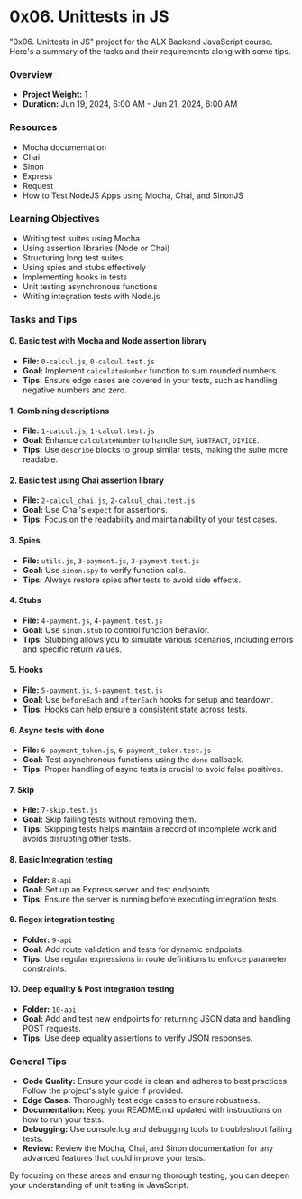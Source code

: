 # 0x06. Unittests in JS

"0x06. Unittests in JS" project for the ALX Backend JavaScript course. Here's a summary of the tasks and their requirements along with some tips.

### Overview
- **Project Weight:** 1
- **Duration:** Jun 19, 2024, 6:00 AM - Jun 21, 2024, 6:00 AM

### Resources
- Mocha documentation
- Chai
- Sinon
- Express
- Request
- How to Test NodeJS Apps using Mocha, Chai, and SinonJS

### Learning Objectives
- Writing test suites using Mocha
- Using assertion libraries (Node or Chai)
- Structuring long test suites
- Using spies and stubs effectively
- Implementing hooks in tests
- Unit testing asynchronous functions
- Writing integration tests with Node.js

### Tasks and Tips

#### 0. Basic test with Mocha and Node assertion library
- **File:** `0-calcul.js`, `0-calcul.test.js`
- **Goal:** Implement `calculateNumber` function to sum rounded numbers.
- **Tips:** Ensure edge cases are covered in your tests, such as handling negative numbers and zero.

#### 1. Combining descriptions
- **File:** `1-calcul.js`, `1-calcul.test.js`
- **Goal:** Enhance `calculateNumber` to handle `SUM`, `SUBTRACT`, `DIVIDE`.
- **Tips:** Use `describe` blocks to group similar tests, making the suite more readable.

#### 2. Basic test using Chai assertion library
- **File:** `2-calcul_chai.js`, `2-calcul_chai.test.js`
- **Goal:** Use Chai's `expect` for assertions.
- **Tips:** Focus on the readability and maintainability of your test cases.

#### 3. Spies
- **File:** `utils.js`, `3-payment.js`, `3-payment.test.js`
- **Goal:** Use `sinon.spy` to verify function calls.
- **Tips:** Always restore spies after tests to avoid side effects.

#### 4. Stubs
- **File:** `4-payment.js`, `4-payment.test.js`
- **Goal:** Use `sinon.stub` to control function behavior.
- **Tips:** Stubbing allows you to simulate various scenarios, including errors and specific return values.

#### 5. Hooks
- **File:** `5-payment.js`, `5-payment.test.js`
- **Goal:** Use `beforeEach` and `afterEach` hooks for setup and teardown.
- **Tips:** Hooks can help ensure a consistent state across tests.

#### 6. Async tests with done
- **File:** `6-payment_token.js`, `6-payment_token.test.js`
- **Goal:** Test asynchronous functions using the `done` callback.
- **Tips:** Proper handling of async tests is crucial to avoid false positives.

#### 7. Skip
- **File:** `7-skip.test.js`
- **Goal:** Skip failing tests without removing them.
- **Tips:** Skipping tests helps maintain a record of incomplete work and avoids disrupting other tests.

#### 8. Basic Integration testing
- **Folder:** `8-api`
- **Goal:** Set up an Express server and test endpoints.
- **Tips:** Ensure the server is running before executing integration tests.

#### 9. Regex integration testing
- **Folder:** `9-api`
- **Goal:** Add route validation and tests for dynamic endpoints.
- **Tips:** Use regular expressions in route definitions to enforce parameter constraints.

#### 10. Deep equality & Post integration testing
- **Folder:** `10-api`
- **Goal:** Add and test new endpoints for returning JSON data and handling POST requests.
- **Tips:** Use deep equality assertions to verify JSON responses.

### General Tips
- **Code Quality:** Ensure your code is clean and adheres to best practices. Follow the project's style guide if provided.
- **Edge Cases:** Thoroughly test edge cases to ensure robustness.
- **Documentation:** Keep your README.md updated with instructions on how to run your tests.
- **Debugging:** Use console.log and debugging tools to troubleshoot failing tests.
- **Review:** Review the Mocha, Chai, and Sinon documentation for any advanced features that could improve your tests.

By focusing on these areas and ensuring thorough testing, you can deepen your understanding of unit testing in JavaScript.

